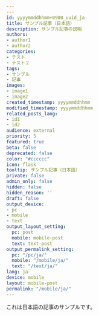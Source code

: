 ```yaml
---
---
id: yyyymmddhhmm+0900_uuid_ja
title: サンプル記事（日本語）
description: サンプル記事の説明
authors:
- author1
- author2
categories:
- テスト
- テスト２
tags:
- サンプル
- 記事
images:
- image1
- image2
created_timestamp: yyyymmddhhmm
modified_timestamp: yyyymmddhhmm
related_posts_lang:
- id1
- id2
audience: external
priority: 5
featured: true
beta: false
deprecated: false
color: "#cccccc"
icon: flask
tooltip: サンプル記事（日本語）
private: false
admin_only: false
hidden: false
hidden_reason: ''
draft: false
output_device:
- pc
- mobile
- text
output_layout_setting:
  pc: post
  mobile: mobile-post
  text: text-post
output_permalink_setting:
  pc: "/pc/ja/"
  mobile: "/mobile/ja/"
  text: "/text/ja/"
lang: ja
device: mobile
layout: mobile-post
permalink: "/mobile/ja/"
---
```



これは日本語の記事のサンプルです。
